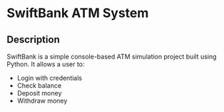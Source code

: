 # SwiftBank ATM System

## Description
SwiftBank is a simple console-based ATM simulation project built using Python. It allows a user to:
- Login with credentials
- Check balance
- Deposit money
- Withdraw money
